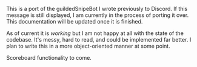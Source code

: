 This is a port of the guildedSnipeBot I wrote previously to Discord. If this message is still displayed, I am currently in the process of porting it over. This documentation will be updated once it is finished. 

As of current it is _working_ but I am not happy at all with the state of the codebase. 
It's messy, hard to read, and could be implemented far better. I plan to write this in a more object-oriented manner at some point. 

Scoreboard functionality to come. 
